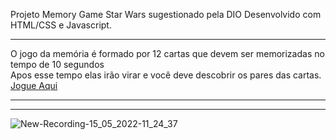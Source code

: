 Projeto Memory Game Star Wars sugestionado pela DIO
Desenvolvido com HTML/CSS e Javascript.

<hr>

O jogo da memória é formado por 12 cartas que devem ser memorizadas no tempo de 10 segundos <br>
Apos esse tempo elas irão virar e você deve descobrir os pares das cartas. <a href="https://pamelamarinho.github.io/memory-game/" target="_blank">Jogue Aqui</a>
<hr>
<hr>



![New-Recording-15_05_2022-11_24_37](https://user-images.githubusercontent.com/40448360/168478056-2e1f37b6-3fc5-488e-b87b-8e5e1b0de3dc.gif)
